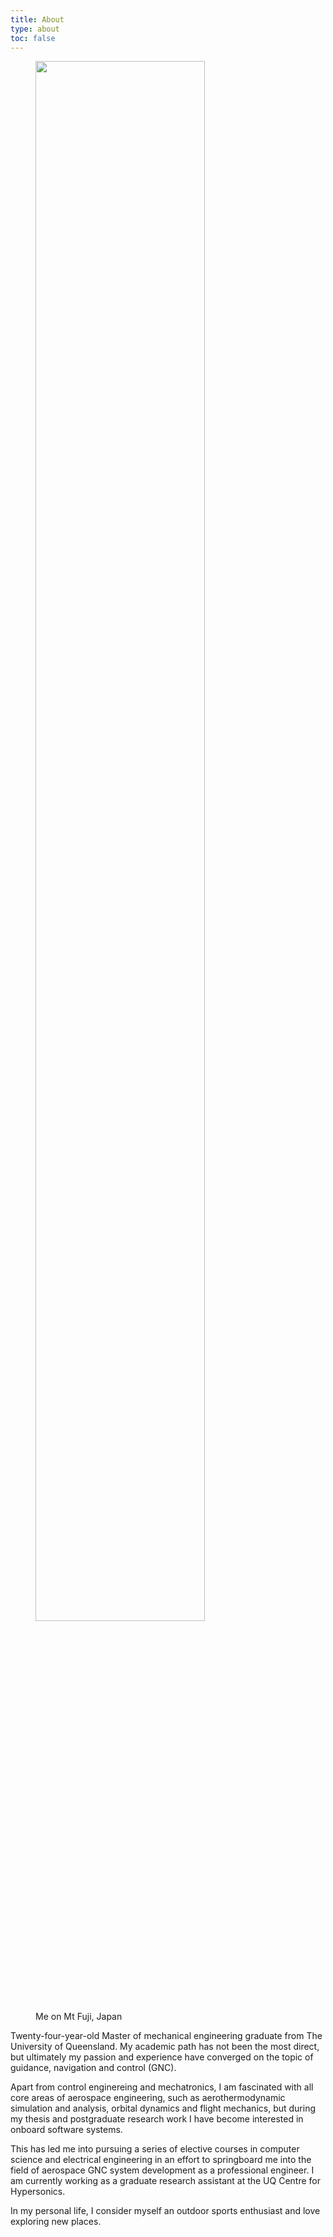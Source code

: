 ```yaml
---
title: About
type: about
toc: false
---
```


<figure>
  <img src="/images/mt-fuji.jpg" width=80%>
  <figcaption>Me on Mt Fuji, Japan</figcaption>
</figure>

Twenty-four-year-old Master of mechanical engineering graduate from The University of Queensland. My academic path has not been the most direct, but ultimately my passion and experience have converged on the topic of guidance, navigation and control (GNC).

Apart from control enginereing and mechatronics, I am fascinated with all core areas of aerospace engineering, such as aerothermodynamic simulation and analysis, orbital dynamics and flight mechanics, but during my thesis and postgraduate research work I have become interested in onboard software systems.

This has led me into pursuing a series of elective courses in computer science and electrical engineering in an effort to springboard me into the field of aerospace GNC system development as a professional engineer. I am currently working as a graduate research assistant at the UQ Centre for Hypersonics.

In my personal life, I consider myself an outdoor sports enthusiast and love exploring new places.

